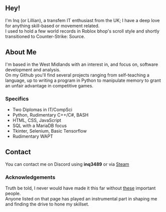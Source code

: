 ## Hey!
I'm Inq (or Lillian), a transfem IT enthusiast from the UK; I have a deep love for anything skill-based or movement related.<br>
I used to hold a few world records in Roblox bhop's scroll style and shortly transitioned to Counter-Strike: Source.

## About Me
I'm based in the West Midlands with an interest in, and focus on, software development and analysis.<br>
On my Github you'll find several projects ranging from self-teaching a language, up to writing a program in Python to manipulate memory to grant an unfair advantage in competitive games.
### Specifics
- Two Diplomas in IT/CompSci
- Python, Rudimentary C++/C#, BASH
- HTML, CSS, JavaScript
- SQL with a MariaDB focus
- Tkinter, Selenium, Basic Tensorflow
- Rudimentary WAPT

## Contact
You can contact me on Discord using <b>inq3489</b> or via [Steam](https://steamcommunity.com/id/LillianMV)

### Acknowledgements
Truth be told, I never would have made it this far without [these](http://sanguinity.xyz/greetz) important people.<br>
Anyone listed on that page has played an instrumental part in shaping me and finding the drive to hone my skillset.
